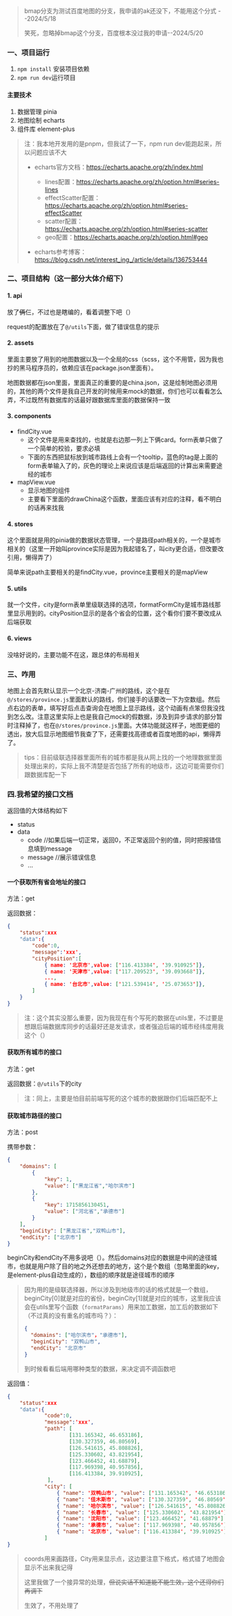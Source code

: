> bmap分支为测试百度地图的分支，我申请的ak还没下，不能用这个分式 --2024/5/18
>
> 笑死，忽略掉bmap这个分支，百度根本没过我的申请--2024/5/20
### 一、项目运行

1. `npm install` 安装项目依赖
2. `npm run dev`运行项目

#### 主要技术

1. 数据管理 pinia
2. 地图绘制  echarts
3. 组件库 element-plus

> 注：我本地开发用的是pnpm，但我试了一下，npm run dev能跑起来，所以问题应该不大
>
> + echarts官方文档：https://echarts.apache.org/zh/index.html
>   + lines配置：https://echarts.apache.org/zh/option.html#series-lines
>   + effectScatter配置：https://echarts.apache.org/zh/option.html#series-effectScatter
>   + scatter配置：https://echarts.apache.org/zh/option.html#series-scatter
>   + geo配置：https://echarts.apache.org/zh/option.html#geo
>
> + echarts参考博客：https://blog.csdn.net/interest_ing_/article/details/136753444

### 二、项目结构（这一部分大体介绍下）

#### 1. api

放了~~俩~~仨，不过也是瞎编的，看着调整下吧（）

request的配置放在了`@/utils`下面，做了错误信息的提示

#### 2. assets

里面主要放了用到的地图数据以及一个全局的css（scss，这个不用管，因为我也抄的黑马程序员的，依赖应该在package.json里面有）。

地图数据都在json里面，里面真正的重要的是china.json，这是绘制地图必须用的，其他的两个文件是我自己开发的时候用来mock的数据，你们也可以看看怎么弄，不过既然有数据库的话最好跟数据库里面的数据保持一致

#### 3. components

+ findCity.vue
  + 这个文件是用来查找的，也就是右边那一列上下俩card。form表单只做了一个简单的校验，要求必填
  + 下面的东西把鼠标放到城市路线上会有一个tooltip，蓝色的tag是上面的form表单输入了的，灰色的理论上来说应该是后端返回的计算出来需要途经的城市
+ mapView.vue
  + 显示地图的组件
  + 主要看下里面的drawChina这个函数，里面应该有对应的注释，看不明白的话再来找我

#### 4. stores

这个里面就是用的pinia做的数据状态管理，一个是路径path相关的，一个是城市相关的（这里一开始叫province实际是因为我起错名了，叫city更合适，但改要改引用，懒得弄了）

简单来说path主要相关的是findCity.vue，province主要相关的是mapView

#### 5. utils

就一个文件，city是form表单里级联选择的选项，formatFormCity是城市路线那里显示用到的。cityPosition显示的是各个省会的位置，这个看你们要不要改成从后端获取

#### 6. views

没啥好说的，主要功能不在这，跟总体的布局相关

### 三、咋用

地图上会首先默认显示一个北京-济南-广州的路线，这个是在`@/stores/province.js`里面默认的路线，你们接手的话要改一下为空数组。然后点右边的表单，填写好后点击查询会在地图上显示路线，这个动画有点笨但我没找到怎么改。注意这里实际上也是我自己mock的假数据，涉及到异步请求的部分暂时注释掉了，也在`@/stores/province.js`里面。大体功能就这样子，地图更细的透出，放大后显示地图细节我查了下，还需要找高德或者百度地图的api，懒得弄了。

> tips：目前级联选择器里面所有的城市都是我从网上找的一个地理数据里面处理出来的，实际上我不清楚是否包括了所有的地级市，这边可能需要你们跟数据库配一下

### 四.我希望的接口文档

返回值的大体结构如下

+ status
+ data
  + code //如果后端一切正常，返回0，不正常返回个别的值，同时把报错信息填到message
  + message //展示错误信息
  + ...

#### 一个获取所有省会地址的接口

方法：get

返回数据：

```json
{
	"status":xxx
    "data":{
    	"code":0,
    	"message":'xxx',
    	"cityPosition":[
    		{ name: '北京市',value: ['116.413384', '39.910925']},
    		{ name: '天津市',value: ['117.209523', '39.093668']},
			...,
			{ name: '台北市',value: ['121.539414', '25.073653']},
    	]
	}
}
```

> 注：这个其实没那么重要，因为我现在有个写死的数据在utils里，不过要是想跟后端数据库同步的话最好还是发请求，或者强迫后端的城市经纬度用我这个（）

#### 获取所有城市的接口

方法：get

返回数据：`@/utils`下的city

> 注：同上，主要是怕目前前端写死的这个城市的数据跟你们后端匹配不上

#### 获取城市路径的接口

方法：post

携带参数：

```json
{
	"domains": [
		{
			"key": 1,
			"value": ["黑龙江省","哈尔滨市"]
		},
		{
			"key": 1715856130451,
			"value": ["河北省","承德市"]
		}
	],
	"beginCity": ["黑龙江省","双鸭山市"],
	"endCity": ["北京市"]
}
```
beginCity和endCity不用多说吧（）。然后domains对应的数据是中间的途径城市，也就是用户除了目的地之外还想去的地方，这个是个数组（忽略里面的key，是element-plus自动生成的），数组的顺序就是途径城市的顺序

> 因为用的是级联选择器，所以涉及到地级市的话的格式就是一个数组，beginCity[0]就是对应的省份，beginCity[1]就是对应的城市，这里我应该会在utils里写个函数（`formatParams`）用来加工数据，加工后的数据如下（不过真的没有重名的城市吗？）：
> ```json
> {
> 	"domains": ["哈尔滨市"，"承德市"],
> 	"beginCity": "双鸭山市",
> 	"endCity": "北京市"
> }
> ```
> 到时候看看后端用哪种类型的数据，来决定调不调函数吧

返回值：

```json
{
	"status":xxx
    "data":{
    		"code":0,
    		"message":'xxx',
            "path": [
                    [131.165342, 46.653186],
                    [130.327359, 46.80569],
                    [126.541615, 45.808826],
                    [125.330602, 43.821954],
                    [123.466452, 41.68879],
                    [117.969398, 40.957856],
                    [116.413384, 39.910925],
             ],
            "city": [
                { "name": '双鸭山市', "value": ['131.165342', '46.653186'] },
                { "name": '佳木斯市', "value": ['130.327359', '46.80569'] },
                { "name": '哈尔滨市', "value": ['126.541615', '45.808826'] },
                { "name": '长春市', "value": ['125.330602', '43.821954'] },
                { "name": '沈阳市', "value": ['123.466452', '41.68879'] },
                { "name": '承德市', "value": ['117.969398', '40.957856'] },
                { "name": '北京市', "value": ['116.413384', '39.910925'] },
            ]  
}
```

> coords用来画路径，City用来显示点，这边要注意下格式，格式错了地图会显示不出来我记得
>
> 这里我做了一个接异常的处理，~~但说实话不知道能不能生效，这个还得你们再调下~~
>
> 生效了，不用处理了

